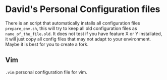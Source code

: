 # David's Personal Configuration files

There is an script that automatically installs all configuration files ```prepare_env.sh```, this will try to keep all old configuration files as ```name_of_the_file.old```. It does not test if you have feature X or Y installated, it will just copy all config files that may not adapt to your environment. Maybe it is best for you to create a fork.

## Vim

```.vim``` personal configuration file for vim. 
